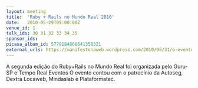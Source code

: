```yaml
---
layout: meeting
title:  'Ruby + Rails no Mundo Real 2010'
date:   2010-05-29T09:00:00Z
venue_id: 1
talk_ids: 30 31 32 33 34 35
sponsor_ids:
picasa_album_id: 5779184868641358321
external_urls: https://manifestonaweb.wordpress.com/2010/05/31/o-evento-ruby-on-rails-no-mundo-real/
---
```


<p>A segunda edi&ccedil;&atilde;o do Ruby+Rails no Mundo Real foi organizada pelo Guru-SP e Tempo Real Eventos O evento contou com o patroc&iacute;nio da Autoseg, Dextra Locaweb, Mindaslab e Plataformatec.</p>

